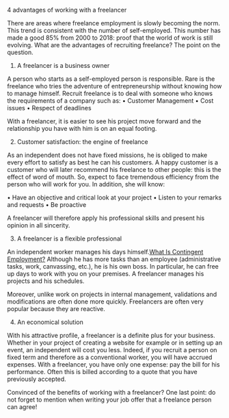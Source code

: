 4 advantages of working with a freelancer
 
There are areas where freelance employment is slowly becoming the norm. This trend is consistent with the number of self-employed. This number has made a good 85% from 2000 to 2018: proof that the world of work is still evolving. What are the advantages of recruiting freelance? The point on the question.
 
1. A freelancer is a business owner
 
A person who starts as a self-employed person is responsible. Rare is the freelance who tries the adventure of entrepreneurship without knowing how to manage himself. Recruit freelance is to deal with someone who knows the requirements of a company such as:
• Customer Management
• Cost issues
• Respect of deadlines
 
With a freelancer, it is easier to see his project move forward and the relationship you have with him is on an equal footing.
 
2. Customer satisfaction: the engine of freelance
 
As an independent does not have fixed missions, he is obliged to make every effort to satisfy as best he can his customers. A happy customer is a customer who will later recommend his freelance to other people: this is the effect of word of mouth. So, expect to face tremendous efficiency from the person who will work for you. In addition, she will know:
 
• Have an objective and critical look at your project
• Listen to your remarks and requests
•	Be proactive
 
A freelancer will therefore apply his professional skills and present his opinion in all sincerity.
 
3. A freelancer is a flexible professional
 
An independent worker manages his days himself.[What Is Contingent Employment?](https://www.fieldengineer.com/blogs/what-is-contingent-employment/)
 Although he has more tasks than an employee (administrative tasks, work, canvassing, etc.), he is his own boss. In particular, he can free up days to work with you on your premises. A freelancer manages his projects and his schedules.
 
Moreover, unlike work on projects in internal management, validations and modifications are often done more quickly. Freelancers are often very popular because they are reactive.
 
4. An economical solution
 
With his attractive profile, a freelancer is a definite plus for your business. Whether in your project of creating a website for example or in setting up an event, an independent will cost you less.
Indeed, if you recruit a person on fixed term and therefore as a conventional worker, you will have accrued expenses. With a freelancer, you have only one expense: pay the bill for his performance.
Often this is billed according to a quote that you have previously accepted.
 
Convinced of the benefits of working with a freelancer? One last point: do not forget to mention when writing your job offer that a freelance person can agree!
